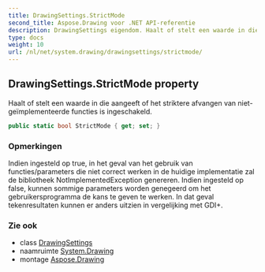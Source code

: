 ```yaml
---
title: DrawingSettings.StrictMode
second_title: Aspose.Drawing voor .NET API-referentie
description: DrawingSettings eigendom. Haalt of stelt een waarde in die aangeeft of het striktere afvangen van nietgeïmplementeerde functies is ingeschakeld.
type: docs
weight: 10
url: /nl/net/system.drawing/drawingsettings/strictmode/
---
```

## DrawingSettings.StrictMode property

Haalt of stelt een waarde in die aangeeft of het striktere afvangen van niet-geïmplementeerde functies is ingeschakeld.

```csharp
public static bool StrictMode { get; set; }
```

### Opmerkingen

Indien ingesteld op true, in het geval van het gebruik van functies/parameters die niet correct werken in de huidige implementatie zal de bibliotheek NotImplementedException genereren. Indien ingesteld op false, kunnen sommige parameters worden genegeerd om het gebruikersprogramma de kans te geven te werken. In dat geval tekenresultaten kunnen er anders uitzien in vergelijking met GDI+.

### Zie ook

* class [DrawingSettings](../)
* naamruimte [System.Drawing](../../drawingsettings/)
* montage [Aspose.Drawing](../../../)


